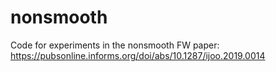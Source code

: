 # nonsmooth
Code for experiments in the nonsmooth FW paper: https://pubsonline.informs.org/doi/abs/10.1287/ijoo.2019.0014
